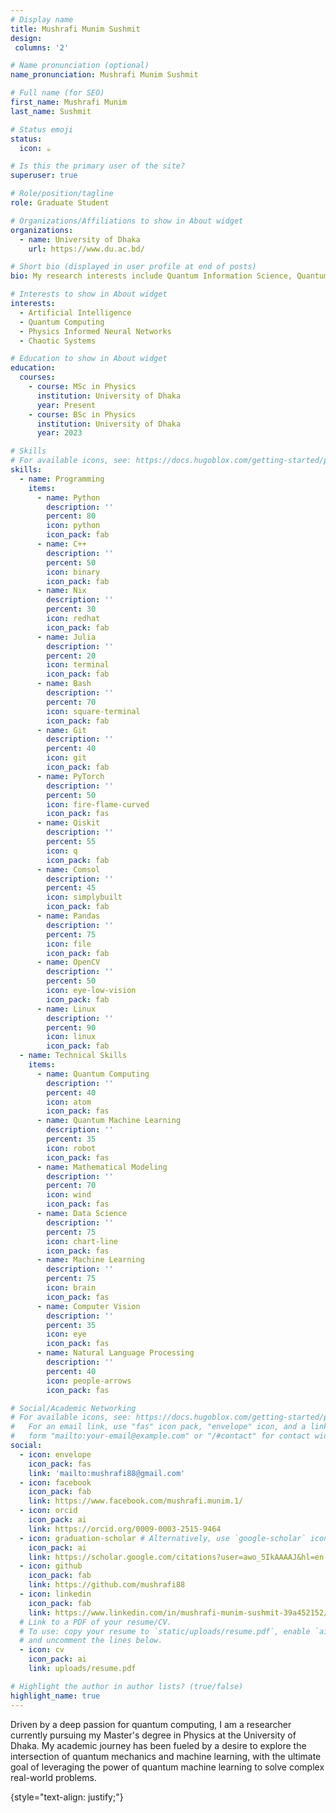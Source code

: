 ```yaml
---
# Display name
title: Mushrafi Munim Sushmit
design:
 columns: '2'

# Name pronunciation (optional)
name_pronunciation: Mushrafi Munim Sushmit

# Full name (for SEO)
first_name: Mushrafi Munim
last_name: Sushmit

# Status emoji
status:
  icon: ☕️

# Is this the primary user of the site?
superuser: true

# Role/position/tagline
role: Graduate Student

# Organizations/Affiliations to show in About widget
organizations:
  - name: University of Dhaka
    url: https://www.du.ac.bd/

# Short bio (displayed in user profile at end of posts)
bio: My research interests include Quantum Information Science, Quantum Computing and Machine Learning.

# Interests to show in About widget
interests:
  - Artificial Intelligence
  - Quantum Computing
  - Physics Informed Neural Networks
  - Chaotic Systems

# Education to show in About widget
education:
  courses:
    - course: MSc in Physics
      institution: University of Dhaka
      year: Present
    - course: BSc in Physics
      institution: University of Dhaka
      year: 2023

# Skills
# For available icons, see: https://docs.hugoblox.com/getting-started/page-builder/#icons
skills:
  - name: Programming
    items:
      - name: Python
        description: ''
        percent: 80
        icon: python
        icon_pack: fab
      - name: C++
        description: ''
        percent: 50
        icon: binary
        icon_pack: fab
      - name: Nix
        description: ''
        percent: 30
        icon: redhat
        icon_pack: fab
      - name: Julia
        description: ''
        percent: 20
        icon: terminal
        icon_pack: fab
      - name: Bash
        description: ''
        percent: 70
        icon: square-terminal
        icon_pack: fab
      - name: Git
        description: ''
        percent: 40
        icon: git
        icon_pack: fab
      - name: PyTorch
        description: ''
        percent: 50
        icon: fire-flame-curved
        icon_pack: fas
      - name: Qiskit
        description: ''
        percent: 55
        icon: q
        icon_pack: fab
      - name: Comsol
        description: ''
        percent: 45
        icon: simplybuilt
        icon_pack: fab
      - name: Pandas
        description: ''
        percent: 75
        icon: file
        icon_pack: fab
      - name: OpenCV
        description: ''
        percent: 50
        icon: eye-low-vision
        icon_pack: fab
      - name: Linux
        description: ''
        percent: 90
        icon: linux
        icon_pack: fab
  - name: Technical Skills
    items:
      - name: Quantum Computing
        description: ''
        percent: 40
        icon: atom
        icon_pack: fas
      - name: Quantum Machine Learning 
        description: ''
        percent: 35
        icon: robot
        icon_pack: fas
      - name: Mathematical Modeling
        description: ''
        percent: 70
        icon: wind
        icon_pack: fas
      - name: Data Science
        description: ''
        percent: 75
        icon: chart-line
        icon_pack: fas
      - name: Machine Learning 
        description: ''
        percent: 75
        icon: brain
        icon_pack: fas
      - name: Computer Vision 
        description: ''
        percent: 35
        icon: eye
        icon_pack: fas
      - name: Natural Language Processing
        description: ''
        percent: 40
        icon: people-arrows
        icon_pack: fas

# Social/Academic Networking
# For available icons, see: https://docs.hugoblox.com/getting-started/page-builder/#icons
#   For an email link, use "fas" icon pack, "envelope" icon, and a link in the
#   form "mailto:your-email@example.com" or "/#contact" for contact widget.
social:
  - icon: envelope
    icon_pack: fas
    link: 'mailto:mushrafi88@gmail.com'
  - icon: facebook
    icon_pack: fab
    link: https://www.facebook.com/mushrafi.munim.1/
  - icon: orcid
    icon_pack: ai
    link: https://orcid.org/0009-0003-2515-9464
  - icon: graduation-scholar # Alternatively, use `google-scholar` icon from `ai` icon pack
    icon_pack: ai
    link: https://scholar.google.com/citations?user=awo_5IkAAAAJ&hl=en
  - icon: github
    icon_pack: fab
    link: https://github.com/mushrafi88
  - icon: linkedin
    icon_pack: fab
    link: https://www.linkedin.com/in/mushrafi-munim-sushmit-39a452152/
  # Link to a PDF of your resume/CV.
  # To use: copy your resume to `static/uploads/resume.pdf`, enable `ai` icons in `params.yaml`,
  # and uncomment the lines below.
  - icon: cv
    icon_pack: ai
    link: uploads/resume.pdf

# Highlight the author in author lists? (true/false)
highlight_name: true
---
```


Driven by a deep passion for quantum computing, I am a researcher currently pursuing my Master's degree in Physics at the University of Dhaka. My academic journey has been fueled by a desire to explore the intersection of quantum mechanics and machine learning, with the ultimate goal of leveraging the power of quantum machine learning to solve complex real-world problems.

{style="text-align: justify;"}
